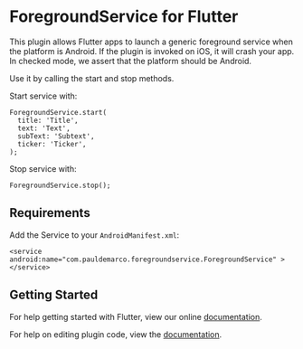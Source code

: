 # ForegroundService for Flutter

This plugin allows Flutter apps to launch a generic foreground service when the platform
is Android. If the plugin is invoked on iOS, it will crash your app. In checked
mode, we assert that the platform should be Android.

Use it by calling the start and stop methods.

Start service with:
```
ForegroundService.start(
  title: 'Title',
  text: 'Text',
  subText: 'Subtext',
  ticker: 'Ticker',
);
```

Stop service with:
```
ForegroundService.stop();
```

## Requirements

Add the Service to your `AndroidManifest.xml`:
```
<service android:name="com.pauldemarco.foregroundservice.ForegroundService" >
</service>
```

## Getting Started

For help getting started with Flutter, view our online
[documentation](http://flutter.io/).

For help on editing plugin code, view the [documentation](https://flutter.io/platform-plugins/#edit-code).
